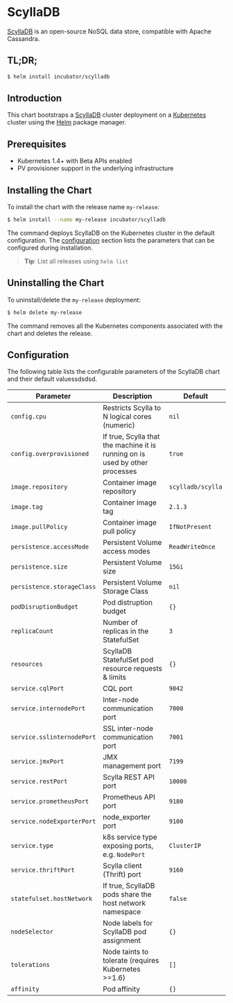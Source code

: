 # ScyllaDB

[ScyllaDB](https://www.scylladb.com) is an open-source NoSQL data store, compatible with Apache Cassandra.

## TL;DR;

```bash
$ helm install incubator/scylladb
```

## Introduction

This chart bootstraps a [ScyllaDB](https://www.scylladb.com) cluster deployment on a [Kubernetes](http://kubernetes.io) cluster using the [Helm](https://helm.sh) package manager.


## Prerequisites

- Kubernetes 1.4+ with Beta APIs enabled
- PV provisioner support in the underlying infrastructure

## Installing the Chart

To install the chart with the release name `my-release`:

```bash
$ helm install --name my-release incubator/scylladb
```

The command deploys ScyllaDB on the Kubernetes cluster in the default configuration. The [configuration](#configuration) section lists the parameters that can be configured during installation.

> **Tip**: List all releases using `helm list`

## Uninstalling the Chart

To uninstall/delete the `my-release` deployment:

```bash
$ helm delete my-release
```

The command removes all the Kubernetes components associated with the chart and deletes the release.


## Configuration

The following table lists the configurable parameters of the ScyllaDB chart and their default valuessdsdsd.

| Parameter                  | Description                                     | Default                                                    |
| -----------------------    | ---------------------------------------------   | ---------------------------------------------------------- |
| `config.cpu`               | Restricts Scylla to N logical cores (numeric)   | `nil`                                                      |
| `config.overprovisioned`   | If true, Scylla that the machine it is running on is used by other processes | `true`                        |
| `image.repository`         | Container image repository                      | `scylladb/scylla`                                          |
| `image.tag`                | Container image tag                             | `2.1.3`                                                    |
| `image.pullPolicy`         | Container image pull policy                     | `IfNotPresent`                                             |
| `persistence.accessMode`   | Persistent Volume access modes                  | `ReadWriteOnce`                                            |
| `persistence.size`         | Persistent Volume size                          | `15Gi`                                                     |
| `persistence.storageClass` | Persistent Volume Storage Class                 | `nil`                                                      |
| `podDisruptionBudget`      | Pod distruption budget                          | `{}`                                                       |
| `replicaCount`             | Number of replicas in the StatefulSet           | `3`                                                        |
| `resources`                | ScyllaDB StatefulSet pod resource requests & limits | `{}`                                                   |
| `service.cqlPort`          | CQL port                                        | `9042`                                                     |
| `service.internodePort`    | Inter-node communication port                   | `7000`                                                     |
| `service.sslinternodePort` | SSL inter-node communication port               | `7001`                                                     |
| `service.jmxPort`          | JMX management port                             | `7199`                                                     |
| `service.restPort`         | Scylla REST API port                            | `10000`                                                    |
| `service.prometheusPort`   | Prometheus API port                             | `9180`                                                     |
| `service.nodeExporterPort` | node_exporter port                              | `9100`                                                     |
| `service.type`             | k8s service type exposing ports, e.g. `NodePort`| `ClusterIP`                                                |
| `service.thriftPort`       | Scylla client (Thrift) port                     | `9160`                                                     |
| `statefulset.hostNetwork`  | If true, ScyllaDB pods share the host network namespace | `false`                                            |
| `nodeSelector`             | Node labels for ScyllaDB pod assignment         | `{}`                                                       |
| `tolerations`              | Node taints to tolerate (requires Kubernetes >=1.6) | `[]`                                                   |
| `affinity`                 | Pod affinity                                    | `{}`                                                       |
